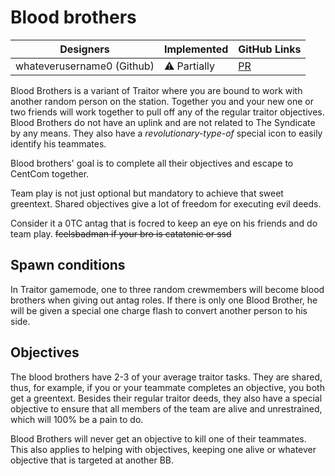 # Blood brothers

| Designers | Implemented | GitHub Links |
|---|---|---|
| whateverusername0 (Github) | :warning: Partially | [PR](https://github.com/space-wizards/space-station-14/pull/27622) |

Blood Brothers is a variant of Traitor where you are bound to work with another random person on the station. Together you and your new one or two friends will work together to pull off any of the regular traitor objectives. Blood Brothers do not have an uplink and are not related to The Syndicate by any means. They also have a _revolutionary-type-of_ special icon to easily identify his teammates.

Blood brothers' goal is to complete all their objectives and escape to CentCom together.

Team play is not just optional but mandatory to achieve that sweet greentext. Shared objectives give a lot of freedom for executing evil deeds.

Consider it a 0TC antag that is focred to keep an eye on his friends and do team play. ~~feelsbadman if your bro is catatonic or ssd~~

## Spawn conditions
In Traitor gamemode, one to three random crewmembers will become blood brothers when giving out antag roles. If there is only one Blood Brother, he will be given a special one charge flash to convert another person to his side.

## Objectives
The blood brothers have 2-3 of your average traitor tasks. They are shared, thus, for example, if you or your teammate completes an objective, you both get a greentext. Besides their regular traitor deeds, they also have a special objective to ensure that all members of the team are alive and unrestrained, which will 100% be a pain to do.

Blood Brothers will never get an objective to kill one of their teammates. This also applies to helping with objectives, keeping one alive or whatever objective that is targeted at another BB.
